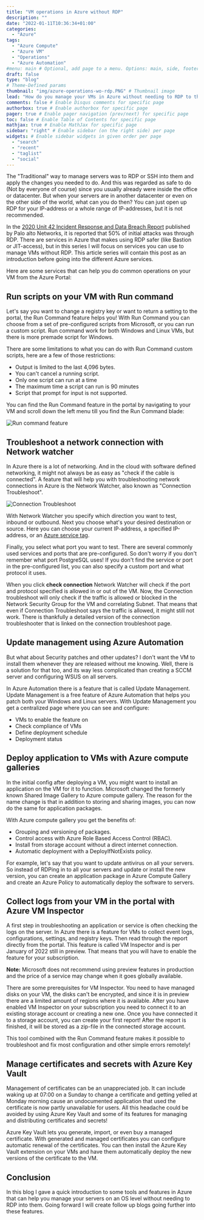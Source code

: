 ```yaml
---
title: "VM operations in Azure without RDP"
description: ""
date: "2022-01-11T10:36:34+01:00"
categories:
  - "Azure"
tags:
  - "Azure Compute"
  - "Azure VM"
  - "Operations"
  - "Azure Automation"
#menu: main # Optional, add page to a menu. Options: main, side, footer
draft: false
type: "blog"
# Theme-Defined params
thumbnail: "img/azure-operations-wo-rdp.PNG" # Thumbnail image
lead: "How do you manage your VMs in Azure without needing to RDP to them?" # Lead text
comments: false # Enable Disqus comments for specific page
authorbox: true # Enable authorbox for specific page
pager: true # Enable pager navigation (prev/next) for specific page
toc: false # Enable Table of Contents for specific page
mathjax: true # Enable MathJax for specific page
sidebar: "right" # Enable sidebar (on the right side) per page
widgets: # Enable sidebar widgets in given order per page
  - "search"
  - "recent"
  - "taglist"
  - "social"
---
```


The "Traditional" way to manage servers was to RDP or SSH into them and apply the changes you needed to do. And this was regarded as safe to do (Not by everyone of course) since you usually already were inside the office or datacenter. But when your servers are in another datacenter or even on the other side of the world, what can you do then?
You can just open up RDP for your IP-address or a whole range of IP-addresses, but it is not recommended.

In the [2020 Unit 42 Incident Response and Data Breach Report](https://www.paloaltonetworks.com/resources/research/2020-unit42-incident-response-and-data-breach-report) published by Palo alto Networks, it is reported that 50% of initial attacks was through RDP.
There are services in Azure that makes using RDP safer (like Bastion or JIT-access), but in this series I will focus on services you can use to manage VMs without RDP.
This article series will contain this post as an introduction before going into the different Azure services.

Here are some services that can help you do common operations on your VM from the Azure Portal:

## Run scripts on your VM with Run command
Let's say you want to change a registry key or want to return a setting to the portal, the Run Command feature helps you! With Run Command you can choose from a set of pre-configured scripts from Microsoft, or you can run a custom script. Run command work for both Windows and Linux VMs, but there is more premade script for Windows.

There are some limitations to what you can do with Run Command custom scripts, here are a few of those restrictions:
- Output is limited to the last 4,096 bytes.
- You can't cancel a running script.
- Only one script can run at a time
- The maximum time a script can run is 90 minutes
- Script that prompt for input is not supported.

You can find the Run Command feature in the portal by navigating to your VM and scroll down the left menu till you find the Run Command blade:

![Run command feature](/Blog/img/Azure-run-command.PNG)

## Troubleshoot a network connection with Network watcher
In Azure there is a lot of networking. And in the cloud with software defined networking, it might not always be as easy as "check if the cable is connected". A feature that will help you with troubleshooting network connections in Azure is the Network Watcher, also known as "Connection Troubleshoot".

![Connection Troubleshoot](/Blog/img/Connection-troubleshoot.PNG)

With Network Watcher you specify which direction you want to test, inbound or outbound. Next you choose what's your desired destination or source. Here you can choose your current IP-address, a specified IP-address, or an [Azure service tag](https://docs.microsoft.com/en-us/azure/virtual-network/service-tags-overview#available-service-tags).

Finally, you select what port you want to test. There are several commonly used services and ports that are pre-configured. So don't worry if you don't remember what port PostgreSQL uses! If you don't find the service or port in the pre-configured list, you can also specify a custom port and what protocol it uses.

When you click **check connection** Network Watcher will check if the port and protocol specified is allowed in or out of the VM. Now, the Connection troubleshoot will only check if the traffic is allowed or blocked in the Network Security Group for the VM and correlating Subnet. That means that even if Connection Troubleshoot says the traffic is allowed, it might still not work. There is thankfully a detailed version of the connection troubleshooter that is linked on the connection troubleshoot page.

## Update management using Azure Automation
But what about Security patches and other updates? I don't want the VM to install them whenever they are released without me knowing. Well, there is a solution for that too, and its way less complicated than creating a SCCM server and configuring WSUS on all servers.

In Azure Automation there is a feature that is called Update Management. Update Management is a free feature of Azure Automation that helps you patch both your Windows and Linux servers. With Update Management you get a centralized page where you can see and configure:
- VMs to enable the feature on
- Check compliance of VMs
- Define deployment schedule
- Deployment status

## Deploy application to VMs with Azure compute galleries
In the initial config after deploying a VM, you might want to install an application on the VM for it to function. Microsoft changed the formerly known Shared Image Gallery to Azure compute gallery. The reason for the name change is that in addition to storing and sharing images, you can now do the same for application packages.

With Azure compute gallery you get the benefits of:
- Grouping and versioning of packages.
- Control access with Azure Role Based Access Control (RBAC).
- Install from storage account without a direct internet connection.
- Automatic deployment with a DeployIfNotExists policy.

For example, let's say that you want to update antivirus on all your servers. So instead of RDPing in to all your servers and update or install the new version, you can create an application package in Azure Compute Gallery and create an Azure Policy to automatically deploy the software to servers.

## Collect logs from your VM in the portal with Azure VM Inspector
A first step in troubleshooting an application or service is often checking the logs on the server. In Azure there is a feature for VMs to collect event logs, configurations, settings, and registry keys. Then read through the report directly from the portal. This feature is called VM Inspector and is per January of 2022 still in preview. That means that you will have to enable the feature for your subscription. 

**Note:** Microsoft does not recommend using preview features in production and the price of a service may change when it goes globally available.

There are some prerequisites for VM Inspector. You need to have managed disks on your VM, the disks can't be encrypted, and since it is in preview there are a limited amount of regions where it is available.
After you have enabled VM Inspector on your subscription you need to connect it to an existing storage account or creating a new one. Once you have connected it to a storage account, you can create your first report! After the report is finished, it will be stored as a zip-file in the connected storage account.

This tool combined with the Run Command feature makes it possible to troubleshoot and fix most configuration and other simple errors remotely!

## Manage certificates and secrets with Azure Key Vault
Management of certificates can be an unappreciated job. It can include waking up at 07:00 on a Sunday to change a certificate and getting yelled at Monday morning cause an undocumented application that used the certificate is now partly unavailable for users. All this headache could be avoided by using Azure Key Vault and some of its features for managing and distributing certificates and secrets!

Azure Key Vault lets you generate, import, or even buy a managed certificate. With generated and managed certificates you can configure automatic renewal of the certificates. You can then install the Azure Key Vault extension on your VMs and have them automatically deploy the new versions of the certificate to the VM.

## Conclusion
In this blog I gave a quick introduction to some tools and features in Azure that can help you manage your servers on an OS level without needing to RDP into them. Going forward I will create follow up blogs going further into these features.